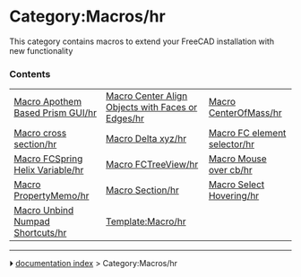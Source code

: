 # Category:Macros/hr
This category contains macros to extend your FreeCAD installation with new functionality

### Contents

|     |     |     |
| --- | --- | --- |
| [Macro Apothem Based Prism GUI/hr](Macro_Apothem_Based_Prism_GUI/hr.md) | [Macro Center Align Objects with Faces or Edges/hr](Macro_Center_Align_Objects_with_Faces_or_Edges/hr.md) | [Macro CenterOfMass/hr](Macro_CenterOfMass/hr.md) |
| [Macro cross section/hr](Macro_cross_section/hr.md) | [Macro Delta xyz/hr](Macro_Delta_xyz/hr.md) | [Macro FC element selector/hr](Macro_FC_element_selector/hr.md) |
| [Macro FCSpring Helix Variable/hr](Macro_FCSpring_Helix_Variable/hr.md) | [Macro FCTreeView/hr](Macro_FCTreeView/hr.md) | [Macro Mouse over cb/hr](Macro_Mouse_over_cb/hr.md) |
| [Macro PropertyMemo/hr](Macro_PropertyMemo/hr.md) | [Macro Section/hr](Macro_Section/hr.md) | [Macro Select Hovering/hr](Macro_Select_Hovering/hr.md) |
| [Macro Unbind Numpad Shortcuts/hr](Macro_Unbind_Numpad_Shortcuts/hr.md) | [Template:Macro/hr](Template_Macro/hr.md) |



---
⏵ [documentation index](../README.md) > Category:Macros/hr
